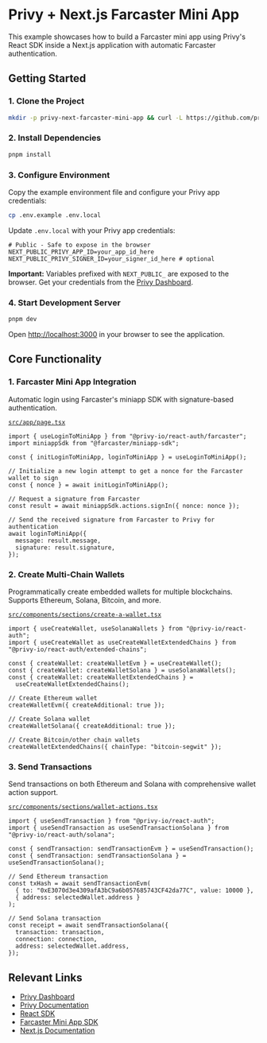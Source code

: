 # Privy + Next.js Farcaster Mini App

This example showcases how to build a Farcaster mini app using Privy's React SDK inside a Next.js application with automatic Farcaster authentication.

## Getting Started

### 1. Clone the Project

```bash
mkdir -p privy-next-farcaster-mini-app && curl -L https://github.com/privy-io/privy-examples/archive/main.tar.gz | tar -xz --strip=2 -C privy-next-farcaster-mini-app privy-examples-main/privy-next-farcaster-mini-app && cd privy-next-farcaster-mini-app
```

### 2. Install Dependencies

```bash
pnpm install
```

### 3. Configure Environment

Copy the example environment file and configure your Privy app credentials:

```bash
cp .env.example .env.local
```

Update `.env.local` with your Privy app credentials:

```env
# Public - Safe to expose in the browser
NEXT_PUBLIC_PRIVY_APP_ID=your_app_id_here
NEXT_PUBLIC_PRIVY_SIGNER_ID=your_signer_id_here # optional
```

**Important:** Variables prefixed with `NEXT_PUBLIC_` are exposed to the browser. Get your credentials from the [Privy Dashboard](https://dashboard.privy.io).

### 4. Start Development Server

```bash
pnpm dev
```

Open [http://localhost:3000](http://localhost:3000) in your browser to see the application.

## Core Functionality

### 1. Farcaster Mini App Integration

Automatic login using Farcaster's miniapp SDK with signature-based authentication.

[`src/app/page.tsx`](./src/app/page.tsx)

```tsx
import { useLoginToMiniApp } from "@privy-io/react-auth/farcaster";
import miniappSdk from "@farcaster/miniapp-sdk";

const { initLoginToMiniApp, loginToMiniApp } = useLoginToMiniApp();

// Initialize a new login attempt to get a nonce for the Farcaster wallet to sign
const { nonce } = await initLoginToMiniApp();

// Request a signature from Farcaster
const result = await miniappSdk.actions.signIn({ nonce: nonce });

// Send the received signature from Farcaster to Privy for authentication
await loginToMiniApp({
  message: result.message,
  signature: result.signature,
});
```

### 2. Create Multi-Chain Wallets

Programmatically create embedded wallets for multiple blockchains. Supports Ethereum, Solana, Bitcoin, and more.

[`src/components/sections/create-a-wallet.tsx`](./src/components/sections/create-a-wallet.tsx)

```tsx
import { useCreateWallet, useSolanaWallets } from "@privy-io/react-auth";
import { useCreateWallet as useCreateWalletExtendedChains } from "@privy-io/react-auth/extended-chains";

const { createWallet: createWalletEvm } = useCreateWallet();
const { createWallet: createWalletSolana } = useSolanaWallets();
const { createWallet: createWalletExtendedChains } =
  useCreateWalletExtendedChains();

// Create Ethereum wallet
createWalletEvm({ createAdditional: true });

// Create Solana wallet
createWalletSolana({ createAdditional: true });

// Create Bitcoin/other chain wallets
createWalletExtendedChains({ chainType: "bitcoin-segwit" });
```

### 3. Send Transactions

Send transactions on both Ethereum and Solana with comprehensive wallet action support.

[`src/components/sections/wallet-actions.tsx`](./src/components/sections/wallet-actions.tsx)

```tsx
import { useSendTransaction } from "@privy-io/react-auth";
import { useSendTransaction as useSendTransactionSolana } from "@privy-io/react-auth/solana";

const { sendTransaction: sendTransactionEvm } = useSendTransaction();
const { sendTransaction: sendTransactionSolana } = useSendTransactionSolana();

// Send Ethereum transaction
const txHash = await sendTransactionEvm(
  { to: "0xE3070d3e4309afA3bC9a6b057685743CF42da77C", value: 10000 },
  { address: selectedWallet.address }
);

// Send Solana transaction
const receipt = await sendTransactionSolana({
  transaction: transaction,
  connection: connection,
  address: selectedWallet.address,
});
```

## Relevant Links

- [Privy Dashboard](https://dashboard.privy.io)
- [Privy Documentation](https://docs.privy.io)
- [React SDK](https://www.npmjs.com/package/@privy-io/react-auth)
- [Farcaster Mini App SDK](https://www.npmjs.com/package/@farcaster/miniapp-sdk)
- [Next.js Documentation](https://nextjs.org/docs)

